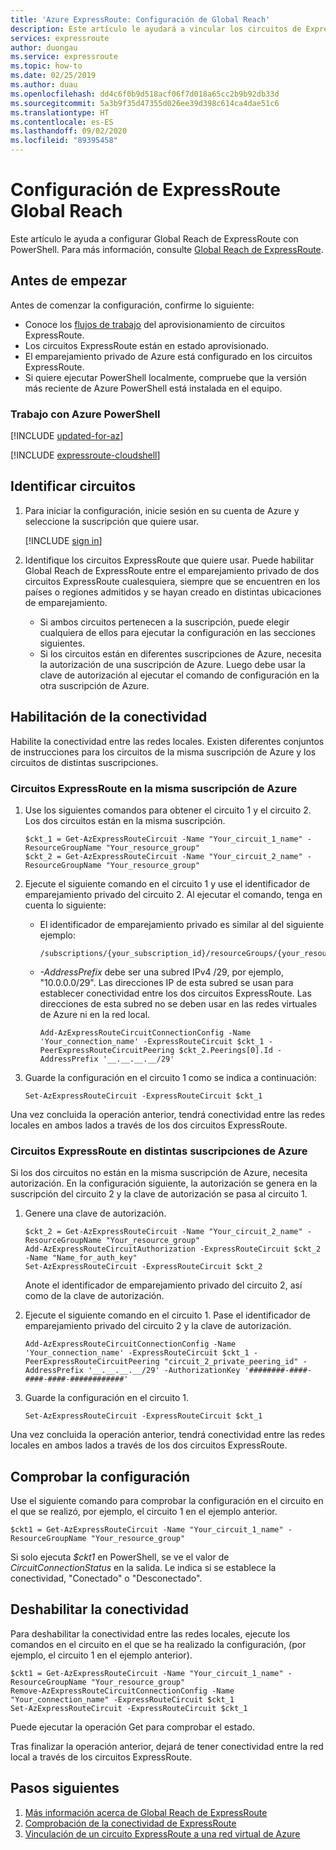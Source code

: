 ```yaml
---
title: 'Azure ExpressRoute: Configuración de Global Reach'
description: Este artículo le ayudará a vincular los circuitos de ExpressRoute para realizar una red privada entre las redes locales y habilitar Global Reach.
services: expressroute
author: duongau
ms.service: expressroute
ms.topic: how-to
ms.date: 02/25/2019
ms.author: duau
ms.openlocfilehash: dd4c6f0b9d518acf06f7d018a65cc2b9b92db33d
ms.sourcegitcommit: 5a3b9f35d47355d026ee39d398c614ca4dae51c6
ms.translationtype: HT
ms.contentlocale: es-ES
ms.lasthandoff: 09/02/2020
ms.locfileid: "89395458"
---
```

# <a name="configure-expressroute-global-reach"></a>Configuración de ExpressRoute Global Reach

Este artículo le ayuda a configurar Global Reach de ExpressRoute con PowerShell. Para más información, consulte [Global Reach de ExpressRoute](expressroute-global-reach.md).

 ## <a name="before-you-begin"></a>Antes de empezar

Antes de comenzar la configuración, confirme lo siguiente:

* Conoce los [flujos de trabajo](expressroute-workflows.md) del aprovisionamiento de circuitos ExpressRoute.
* Los circuitos ExpressRoute están en estado aprovisionado.
* El emparejamiento privado de Azure está configurado en los circuitos ExpressRoute.
* Si quiere ejecutar PowerShell localmente, compruebe que la versión más reciente de Azure PowerShell está instalada en el equipo.

### <a name="working-with-azure-powershell"></a>Trabajo con Azure PowerShell

[!INCLUDE [updated-for-az](../../includes/hybrid-az-ps.md)]

[!INCLUDE [expressroute-cloudshell](../../includes/expressroute-cloudshell-powershell-about.md)]

## <a name="identify-circuits"></a>Identificar circuitos

1. Para iniciar la configuración, inicie sesión en su cuenta de Azure y seleccione la suscripción que quiere usar.

   [!INCLUDE [sign in](../../includes/expressroute-cloud-shell-connect.md)]
2. Identifique los circuitos ExpressRoute que quiere usar. Puede habilitar Global Reach de ExpressRoute entre el emparejamiento privado de dos circuitos ExpressRoute cualesquiera, siempre que se encuentren en los países o regiones admitidos y se hayan creado en distintas ubicaciones de emparejamiento. 

   * Si ambos circuitos pertenecen a la suscripción, puede elegir cualquiera de ellos para ejecutar la configuración en las secciones siguientes.
   * Si los circuitos están en diferentes suscripciones de Azure, necesita la autorización de una suscripción de Azure. Luego debe usar la clave de autorización al ejecutar el comando de configuración en la otra suscripción de Azure.

## <a name="enable-connectivity"></a>Habilitación de la conectividad

Habilite la conectividad entre las redes locales. Existen diferentes conjuntos de instrucciones para los circuitos de la misma suscripción de Azure y los circuitos de distintas suscripciones.

### <a name="expressroute-circuits-in-the-same-azure-subscription"></a>Circuitos ExpressRoute en la misma suscripción de Azure

1. Use los siguientes comandos para obtener el circuito 1 y el circuito 2. Los dos circuitos están en la misma suscripción.

   ```azurepowershell-interactive
   $ckt_1 = Get-AzExpressRouteCircuit -Name "Your_circuit_1_name" -ResourceGroupName "Your_resource_group"
   $ckt_2 = Get-AzExpressRouteCircuit -Name "Your_circuit_2_name" -ResourceGroupName "Your_resource_group"
   ```
2. Ejecute el siguiente comando en el circuito 1 y use el identificador de emparejamiento privado del circuito 2. Al ejecutar el comando, tenga en cuenta lo siguiente:

   * El identificador de emparejamiento privado es similar al del siguiente ejemplo: 

     ```
     /subscriptions/{your_subscription_id}/resourceGroups/{your_resource_group}/providers/Microsoft.Network/expressRouteCircuits/{your_circuit_name}/peerings/AzurePrivatePeering
     ```
   * *-AddressPrefix* debe ser una subred IPv4 /29, por ejemplo, "10.0.0.0/29". Las direcciones IP de esta subred se usan para establecer conectividad entre los dos circuitos ExpressRoute. Las direcciones de esta subred no se deben usar en las redes virtuales de Azure ni en la red local.

     ```azurepowershell-interactive
     Add-AzExpressRouteCircuitConnectionConfig -Name 'Your_connection_name' -ExpressRouteCircuit $ckt_1 -PeerExpressRouteCircuitPeering $ckt_2.Peerings[0].Id -AddressPrefix '__.__.__.__/29'
     ```
3. Guarde la configuración en el circuito 1 como se indica a continuación:

   ```azurepowershell-interactive
   Set-AzExpressRouteCircuit -ExpressRouteCircuit $ckt_1
   ```

Una vez concluida la operación anterior, tendrá conectividad entre las redes locales en ambos lados a través de los dos circuitos ExpressRoute.

### <a name="expressroute-circuits-in-different-azure-subscriptions"></a>Circuitos ExpressRoute en distintas suscripciones de Azure

Si los dos circuitos no están en la misma suscripción de Azure, necesita autorización. En la configuración siguiente, la autorización se genera en la suscripción del circuito 2 y la clave de autorización se pasa al circuito 1.

1. Genere una clave de autorización.

   ```azurepowershell-interactive
   $ckt_2 = Get-AzExpressRouteCircuit -Name "Your_circuit_2_name" -ResourceGroupName "Your_resource_group"
   Add-AzExpressRouteCircuitAuthorization -ExpressRouteCircuit $ckt_2 -Name "Name_for_auth_key"
   Set-AzExpressRouteCircuit -ExpressRouteCircuit $ckt_2
   ```

   Anote el identificador de emparejamiento privado del circuito 2, así como de la clave de autorización.
2. Ejecute el siguiente comando en el circuito 1. Pase el identificador de emparejamiento privado del circuito 2 y la clave de autorización.

   ```azurepowershell-interactive
   Add-AzExpressRouteCircuitConnectionConfig -Name 'Your_connection_name' -ExpressRouteCircuit $ckt_1 -PeerExpressRouteCircuitPeering "circuit_2_private_peering_id" -AddressPrefix '__.__.__.__/29' -AuthorizationKey '########-####-####-####-############'
   ```
3. Guarde la configuración en el circuito 1.

   ```azurepowershell-interactive
   Set-AzExpressRouteCircuit -ExpressRouteCircuit $ckt_1
   ```

Una vez concluida la operación anterior, tendrá conectividad entre las redes locales en ambos lados a través de los dos circuitos ExpressRoute.

## <a name="verify-the-configuration"></a>Comprobar la configuración

Use el siguiente comando para comprobar la configuración en el circuito en el que se realizó, por ejemplo, el circuito 1 en el ejemplo anterior.
```azurepowershell-interactive
$ckt1 = Get-AzExpressRouteCircuit -Name "Your_circuit_1_name" -ResourceGroupName "Your_resource_group"
```

Si solo ejecuta *$ckt1* en PowerShell, se ve el valor de *CircuitConnectionStatus* en la salida. Le indica si se establece la conectividad, "Conectado" o "Desconectado". 

## <a name="disable-connectivity"></a>Deshabilitar la conectividad

Para deshabilitar la conectividad entre las redes locales, ejecute los comandos en el circuito en el que se ha realizado la configuración, (por ejemplo, el circuito 1 en el ejemplo anterior).

```azurepowershell-interactive
$ckt1 = Get-AzExpressRouteCircuit -Name "Your_circuit_1_name" -ResourceGroupName "Your_resource_group"
Remove-AzExpressRouteCircuitConnectionConfig -Name "Your_connection_name" -ExpressRouteCircuit $ckt_1
Set-AzExpressRouteCircuit -ExpressRouteCircuit $ckt_1
```

Puede ejecutar la operación Get para comprobar el estado.

Tras finalizar la operación anterior, dejará de tener conectividad entre la red local a través de los circuitos ExpressRoute.

## <a name="next-steps"></a>Pasos siguientes
1. [Más información acerca de Global Reach de ExpressRoute](expressroute-global-reach.md)
2. [Comprobación de la conectividad de ExpressRoute](expressroute-troubleshooting-expressroute-overview.md)
3. [Vinculación de un circuito ExpressRoute a una red virtual de Azure](expressroute-howto-linkvnet-arm.md)
